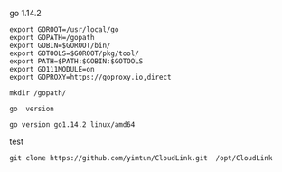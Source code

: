 go 1.14.2



```
export GOROOT=/usr/local/go
export GOPATH=/gopath
export GOBIN=$GOROOT/bin/
export GOTOOLS=$GOROOT/pkg/tool/
export PATH=$PATH:$GOBIN:$GOTOOLS
export GO111MODULE=on
export GOPROXY=https://goproxy.io,direct
```


```
mkdir /gopath/
```

```
go  version
```

```
go version go1.14.2 linux/amd64
```


test

```
git clone https://github.com/yimtun/CloudLink.git  /opt/CloudLink
```



